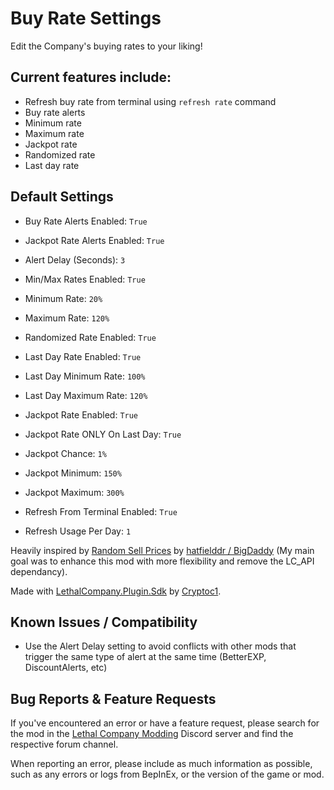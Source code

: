 # Buy Rate Settings
Edit the Company's buying rates to your liking!

## Current features include:

- Refresh buy rate from terminal using `refresh rate` command
- Buy rate alerts
- Minimum rate
- Maximum rate
- Jackpot rate
- Randomized rate
- Last day rate

## Default Settings

- Buy Rate Alerts Enabled: `True`
- Jackpot Rate Alerts Enabled: `True`
- Alert Delay (Seconds): `3`

- Min/Max Rates Enabled: `True`
- Minimum Rate: `20%`
- Maximum Rate: `120%`

- Randomized Rate Enabled: `True`

- Last Day Rate Enabled: `True`
- Last Day Minimum Rate: `100%`
- Last Day Maximum Rate: `120%`

- Jackpot Rate Enabled: `True`
- Jackpot Rate ONLY On Last Day: `True`
- Jackpot Chance: `1%`
- Jackpot Minimum: `150%`
- Jackpot Maximum: `300%`

- Refresh From Terminal Enabled: `True`
- Refresh Usage Per Day: `1`

Heavily inspired by [Random Sell Prices](https://github.com/hatfielddr/Random-Sell-Prices) by [hatfielddr / BigDaddy](https://thunderstore.io/c/lethal-company/p/BigDaddy/) (My main goal was to enhance this mod with more flexibility and remove the LC_API dependancy).

Made with [LethalCompany.Plugin.Sdk](https://github.com/Cryptoc1/lc-plugin-sdk) by [Cryptoc1](https://thunderstore.io/c/lethal-company/p/Cryptoc1/).

## Known Issues / Compatibility

- Use the Alert Delay setting to avoid conflicts with other mods that trigger the same type of alert at the same time (BetterEXP, DiscountAlerts, etc)

## Bug Reports & Feature Requests
If you've encountered an error or have a feature request, please search for the mod in the [Lethal Company Modding](https://discord.gg/lcmod) Discord server and find the respective forum channel.

When reporting an error, please include as much information as possible, such as any errors or logs from BepInEx, or the version of the game or mod.